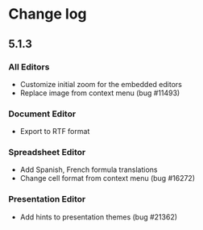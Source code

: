 # Change log
## 5.1.3
### All Editors
* Customize initial zoom for the embedded editors
* Replace image from context menu (bug #11493)

### Document Editor
* Export to RTF format

### Spreadsheet Editor
* Add Spanish, French formula translations
* Change cell format from context menu (bug #16272)

### Presentation Editor
* Add hints to presentation themes (bug #21362)
